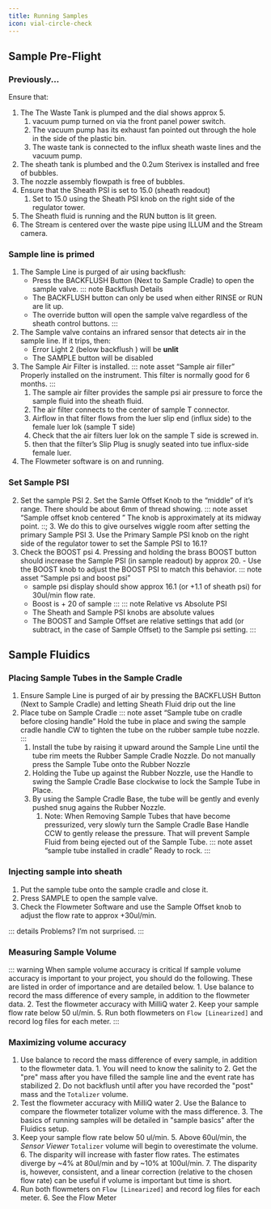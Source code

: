 ```yaml
---
title: Running Samples
icon: vial-circle-check
---
```





## Sample Pre-Flight

### Previously...

Ensure that:
1.  The The Waste Tank is plumped and the dial shows approx 5.
    1.  vacuum pump turned on via the front panel power switch.
    1.  The vacuum pump has its exhaust fan pointed out through the hole in the side of the plastic bin.
    1.  The waste tank is connected to the influx sheath waste lines and the vacuum pump.
2.  The sheath tank is plumbed and the 0.2um Sterivex is installed and free of bubbles.
3.  The nozzle assembly flowpath is free of bubbles.
3.  Ensure that the Sheath PSI is set to 15.0 (sheath readout)
    1.  Set to 15.0 using the Sheath PSI knob on the right side of the regulator tower.
2.  The Sheath fluid is running and the RUN button is lit green.
3.  The Stream is centered over the waste pipe using ILLUM and the Stream camera.

### Sample line is primed

1.  The Sample Line is purged of air using backflush:
    -   Press the BACKFLUSH Button (Next to Sample Cradle) to open the sample valve.
    ::: note Backflush Details
    -   The BACKFLUSH button can only be used when either RINSE or RUN are lit up. 
    -   The override button will open the sample valve regardless of the sheath control buttons.
    :::
3.  The Sample valve contains an infrared sensor that detects air in the sample line. If it trips, then:
    -   Error Light 2 (below backflush ) will be **unlit**
    -   The SAMPLE button will be disabled 
4.  The Sample Air Filter is installed.
    ::: note asset “Sample air filler”
    Properly installed on the instrument. This filter is normally good for 6 months.
    :::
    1.  The sample air filter provides the sample psi air pressure to force the sample fluid into the sheath fluid. 
    6.  The air filter connects to the center of sample T connector. 
    7.  Airflow in that filter flows from the luer slip end (influx side) to the female luer lok (sample T side)
    8.  Check that the air filters luer lok on the sample T side is screwed in.
    9.  then that the filter’s Slip Plug is snugly seated into tue influx-side female luer.
1.  The Flowmeter software is on and running.

### Set Sample PSI

2.  Set the sample PSI
    2.  Set the Samle Offset Knob to the “middle” of it’s range. There should be about 6mm of thread showing.
        ::: note asset “Sample offset knob centered ”
        The knob is approximately at its midway point.
        ::;
        3.  We do this to give ourselves wiggle room after setting the primary Sample PSI
    3.  Use the Primary Sample PSI knob on the right side of the regulator tower to set the Sample PSI to 16.1?
4.  Check the BOOST psi
    4.  Pressing and holding the brass BOOST button should increase the Sample PSI (in sample readout) by approx 20. 
        -   Use the BOOST knob to adjust the BOOST PSI to match this behavior.
    ::: note asset “Sample psi and boost psi”
    -   sample psi display should show approx 16.1 (or +1.1 of sheath psi) for 30ul/min flow rate.
    -   Boost is + 20 of sample
    :::
    ::: note Relative vs Absolute PSI
    -   The Sheath and Sample PSI knobs are absolute values
    -   The BOOST and Sample Offset are relative settings that add (or subtract, in the case of Sample Offset) to the Sample psi setting.
    :::



## Sample Fluidics

### Placing Sample Tubes in the Sample Cradle

1.  Ensure Sample Line is purged of air by pressing the BACKFLUSH Button (Next to Sample Cradle) and letting Sheath Fluid drip out the line
3.  Place tube on Sample Cradle
    ::: note asset “Sample tube on cradle before closing handle”
    Hold the tube in place and swing the sample cradle handle CW to tighten the tube on the rubber sample tube nozzle.
    :::
    1.  Install the tube by raising it upward around the Sample Line until the tube rim meets the Rubber Sample Cradle Nozzle. Do not manually press the Sample Tube onto the Rubber Nozzle
    2.  Holding the Tube up against the Rubber Nozzle, use the Handle to swing the Sample Cradle Base clockwise to lock the Sample Tube in Place.
    3.  By using the Sample Cradle Base, the tube will be gently and evenly pushed snug agains the Rubber Nozzle.
        1.  Note: When Removing Sample Tubes that have become pressurized, very slowly turn the Sample Cradle Base Handle CCW to gently release the pressure. That will prevent Sample Fluid from being ejected out of the Sample Tube.
    ::: note asset “sample tube installed in cradle”
    Ready to rock.
    :::

### Injecting sample into sheath

1.  Put the sample tube onto the sample cradle and close it.
2.  Press SAMPLE to open the sample valve.
3.  Check the Flowmeter Software and use the Sample Offset knob to adjust the flow rate to approx +30ul/min. 

::: details Problems? 
I’m not surprised.
:::

### Measuring Sample Volume

::: warning When sample volume accuracy is critical
If sample volume accuracy is important to your project, you should do the following. These are listed in order of importance and are detailed below.
    1.  Use balance to record the mass difference of every sample, in addition to the flowmeter data.
    2.  Test the flowmeter accuracy with MilliQ water
    2.  Keep your sample flow rate below 50 ul/min. 
    5.  Run both flowmeters on `Flow [Linearized]` and record log files for each meter.
:::

### Maximizing volume accuracy

1.  Use balance to record the mass difference of every sample, in addition to the flowmeter data.
		1.  You will need to know the salinity to 
		2.  Get the "pre" mass after you have filled the sample line and the event rate has stabilized
		2.  Do not backflush until after you have recorded the "post" mass and the `Totalizer` volume.
2.  Test the flowmeter accuracy with MilliQ water
    2.  Use the Balance to compare the flowmeter totalizer volume with the mass difference.
    3.  The basics of running samples will be detailed in "sample basics" after the Fluidics setup.
2.  Keep your sample flow rate below 50 ul/min. 
    5.  Above 60ul/min, the *Sensor Viewer* `Totalizer` volume will begin to overestimate the volume. 
    6.  The disparity will increase with faster flow rates. The estimates diverge by ~4% at 80ul/min and by ~10% at 100ul/min.
    7.  The disparity is, however, consistent, and a linear correction (relative to the chosen flow rate) can be useful if volume is important but time is short.
5.  Run both flowmeters on `Flow [Linearized]` and record log files for each meter. 
		6.  See the Flow Meter


